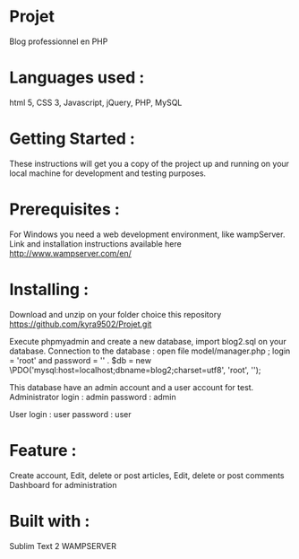 # Projet
Blog professionnel en PHP

# Languages used :
html 5, CSS 3, Javascript, jQuery, PHP, MySQL

# Getting Started :
These instructions will get you a copy of the project up and running on your local machine for development and testing purposes.

# Prerequisites :
For Windows you need a web development environment, like wampServer. Link and installation instructions available here
http://www.wampserver.com/en/

# Installing :
Download and unzip on your folder choice this repository
https://github.com/kyra9502/Projet.git

Execute phpmyadmin and create a new database, import blog2.sql on your database.
Connection to the database : open file model/manager.php ; login = 'root' and password = '' .
$db = new \PDO('mysql:host=localhost;dbname=blog2;charset=utf8', 'root', '');

This database have an admin account and a user account for test.
Administrator
 login : admin 
 password : admin
 
User
 login : user 
 password : user
 
 # Feature :
 Create account,
 Edit, delete or post articles,
 Edit, delete or post comments
 Dashboard for administration
 
 # Built with :
 Sublim Text 2
 WAMPSERVER
 
 

